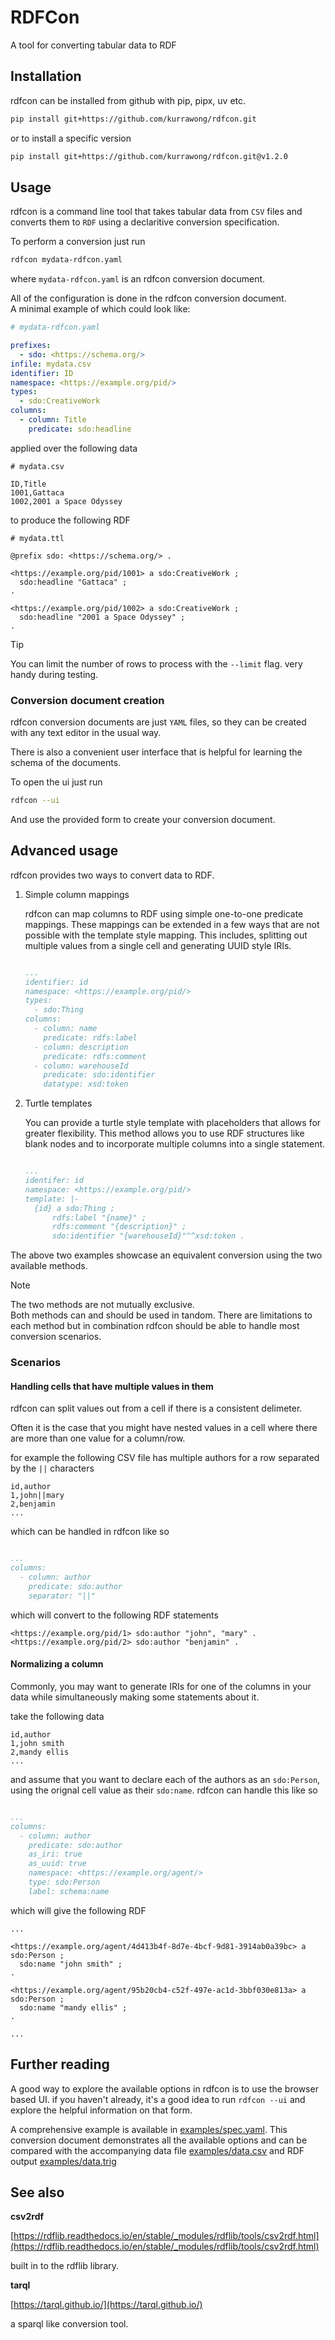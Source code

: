 # RDFCon

A tool for converting tabular data to RDF

## Installation

rdfcon can be installed from github with pip, pipx, uv etc.

```bash
pip install git+https://github.com/kurrawong/rdfcon.git
```

or to install a specific version

```bash
pip install git+https://github.com/kurrawong/rdfcon.git@v1.2.0
```

## Usage

rdfcon is a command line tool that takes tabular data from `CSV` files and converts them
to `RDF` using a declaritive conversion specification.

To perform a conversion just run

```bash
rdfcon mydata-rdfcon.yaml
```

where `mydata-rdfcon.yaml` is an rdfcon conversion document.

All of the configuration is done in the rdfcon conversion document.  
A minimal example of which could look like:

```yml
# mydata-rdfcon.yaml

prefixes:
  - sdo: <https://schema.org/>
infile: mydata.csv
identifier: ID
namespace: <https://example.org/pid/>
types:
  - sdo:CreativeWork
columns:
  - column: Title
    predicate: sdo:headline
```

applied over the following data

```csv
# mydata.csv

ID,Title
1001,Gattaca
1002,2001 a Space Odyssey
```

to produce the following RDF

```turtle
# mydata.ttl

@prefix sdo: <https://schema.org/> .

<https://example.org/pid/1001> a sdo:CreativeWork ;
  sdo:headline "Gattaca" ;
.

<https://example.org/pid/1002> a sdo:CreativeWork ;
  sdo:headline "2001 a Space Odyssey" ;
.
```

> [!TIP]  
> You can limit the number of rows to process with the `--limit` flag.
> very handy during testing.

### Conversion document creation

rdfcon conversion documents are just `YAML` files, so they can be created with any text
editor in the usual way.

There is also a convenient user interface that is helpful for learning the schema of the documents.

To open the ui just run

```bash
rdfcon --ui
```

And use the provided form to create your conversion document.

## Advanced usage

rdfcon provides two ways to convert data to RDF.

1. Simple column mappings

   rdfcon can map columns to RDF using simple one-to-one predicate mappings.
   These mappings can be extended in a few ways that are not
   possible with the template style mapping. This includes, splitting out multiple
   values from a single cell and generating UUID style IRIs.

   ```yml

   ...
   identifier: id
   namespace: <https://example.org/pid/>
   types:
     - sdo:Thing
   columns:
     - column: name
       predicate: rdfs:label
     - column: description
       predicate: rdfs:comment
     - column: warehouseId
       predicate: sdo:identifier
       datatype: xsd:token
   ```

2. Turtle templates

   You can provide a turtle style template with placeholders that allows for
   greater flexibility. This method allows you to use RDF structures like blank nodes
   and to incorporate multiple columns into a single statement.

   ```yml

   ...
   identifer: id
   namespace: <https://example.org/pid/>
   template: |-
     {id} a sdo:Thing ;
         rdfs:label "{name}" ;
         rdfs:comment "{description}" ;
         sdo:identifier "{warehouseId}"^^xsd:token .
   ```

The above two examples showcase an equivalent conversion using the two available
methods.

> [!NOTE]  
> The two methods are not mutually exclusive.  
> Both methods can and should be used in tandom. There are limitations to each method
> but in combination rdfcon should be able to handle most conversion scenarios.

### Scenarios

#### Handling cells that have multiple values in them

rdfcon can split values out from a cell if there is a consistent delimeter.

Often it is the case that you might have nested values in a cell where there are more than one
value for a column/row.

for example the following CSV file has multiple authors for a row separated by the `||`
characters

```csv
id,author
1,john||mary
2,benjamin
...
```

which can be handled in rdfcon like so

```yml

...
columns:
  - column: author
    predicate: sdo:author
    separator: "||"
```

which will convert to the following RDF statements

```turtle
<https://example.org/pid/1> sdo:author "john", "mary" .
<https://example.org/pid/2> sdo:author "benjamin" .
```

#### Normalizing a column

Commonly, you may want to generate IRIs for one of the columns in your data while
simultaneously making some statements about it.

take the following data

```csv
id,author
1,john smith
2,mandy ellis
...
```

and assume that you want to declare each of the authors as an `sdo:Person`, using the
orignal cell value as their `sdo:name`. rdfcon can handle this like so

```yml

...
columns:
  - column: author
    predicate: sdo:author
    as_iri: true
    as_uuid: true
    namespace: <https://example.org/agent/>
    type: sdo:Person
    label: schema:name
```

which will give the following RDF

```turtle
...

<https://example.org/agent/4d413b4f-8d7e-4bcf-9d81-3914ab0a39bc> a sdo:Person ;
  sdo:name "john smith" ;
.

<https://example.org/agent/95b20cb4-c52f-497e-ac1d-3bbf030e813a> a sdo:Person ;
  sdo:name "mandy ellis" ;
.

...
```

## Further reading

A good way to explore the available options in rdfcon is to use the browser based UI.
if you haven't already, it's a good idea to run `rdfcon --ui` and explore the helpful
information on that form.

A comprehensive example is available in [examples/spec.yaml](./examples/spec.yaml). This
conversion document demonstrates all the available options and can be compared with the
accompanying data file [examples/data.csv](./examples/data.csv) and RDF output
[examples/data.trig](./examples/data.trig)

## See also

**csv2rdf**

[https://rdflib.readthedocs.io/en/stable/_modules/rdflib/tools/csv2rdf.html](https://rdflib.readthedocs.io/en/stable/_modules/rdflib/tools/csv2rdf.html)

built in to the rdflib library.

**tarql**

[https://tarql.github.io/](https://tarql.github.io/)

a sparql like conversion tool.
